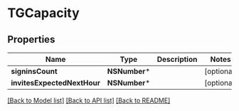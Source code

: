 # TGCapacity

## Properties
Name | Type | Description | Notes
------------ | ------------- | ------------- | -------------
**signinsCount** | **NSNumber*** |  | [optional] 
**invitesExpectedNextHour** | **NSNumber*** |  | [optional] 

[[Back to Model list]](../README.md#documentation-for-models) [[Back to API list]](../README.md#documentation-for-api-endpoints) [[Back to README]](../README.md)



